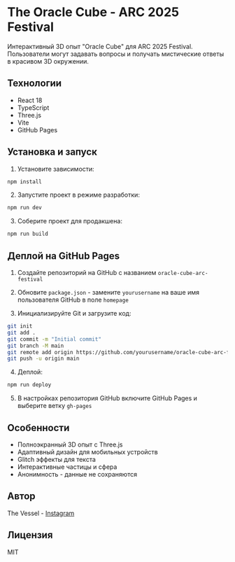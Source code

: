 # The Oracle Cube - ARC 2025 Festival

Интерактивный 3D опыт "Oracle Cube" для ARC 2025 Festival. Пользователи могут задавать вопросы и получать мистические ответы в красивом 3D окружении.

## Технологии

- React 18
- TypeScript
- Three.js
- Vite
- GitHub Pages

## Установка и запуск

1. Установите зависимости:
```bash
npm install
```

2. Запустите проект в режиме разработки:
```bash
npm run dev
```

3. Соберите проект для продакшена:
```bash
npm run build
```

## Деплой на GitHub Pages

1. Создайте репозиторий на GitHub с названием `oracle-cube-arc-festival`

2. Обновите `package.json` - замените `yourusername` на ваше имя пользователя GitHub в поле `homepage`

3. Инициализируйте Git и загрузите код:
```bash
git init
git add .
git commit -m "Initial commit"
git branch -M main
git remote add origin https://github.com/yourusername/oracle-cube-arc-festival.git
git push -u origin main
```

4. Деплой:
```bash
npm run deploy
```

5. В настройках репозитория GitHub включите GitHub Pages и выберите ветку `gh-pages`

## Особенности

- Полноэкранный 3D опыт с Three.js
- Адаптивный дизайн для мобильных устройств
- Glitch эффекты для текста
- Интерактивные частицы и сфера
- Анонимность - данные не сохраняются

## Автор

The Vessel - [Instagram](https://www.instagram.com/vesselvibe)

## Лицензия

MIT
